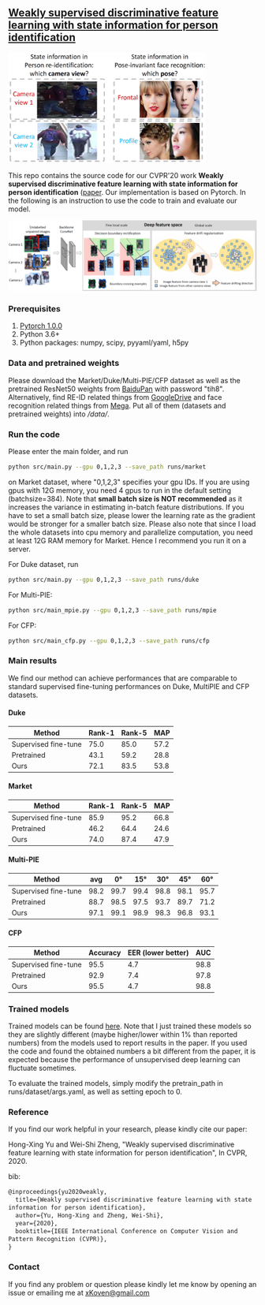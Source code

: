 ## [Weakly supervised discriminative feature learning with state information for person identification](https://arxiv.org/pdf/2002.11939.pdf)

<img src="img/intro.png" width="400"/>

This repo contains the source code for our CVPR'20 work
**Weakly supervised discriminative feature learning with state information for person identification** 
([paper](https://arxiv.org/pdf/2002.11939.pdf).
Our implementation is based on Pytorch.
In the following is an instruction to use the code
to train and evaluate our model.

![](img/framework.png)

### Prerequisites
1. [Pytorch 1.0.0](https://pytorch.org/)
2. Python 3.6+
3. Python packages: numpy, scipy, pyyaml/yaml, h5py

### Data and pretrained weights
Please download the Market/Duke/Multi-PIE/CFP dataset
as well as the pretrained ResNet50 weights from
[BaiduPan](https://pan.baidu.com/s/1O0s_dJcbkku6T0MwlLQecw) with
password "tih8". 
Alternatively, find RE-ID related things from [GoogleDrive](https://drive.google.com/open?id=1VnJF6Hsj7oV4Bb5nnP7SoJKh2ID8xhD6) 
and face recognition related things from [Mega](https://mega.nz/#F!eI90mQaR!zol1E4Q5OX7i0yFLEVvNLQ).
Put all of them (datasets and pretrained weights) into */data/*.

### Run the code

Please enter the main folder, and run
```bash
python src/main.py --gpu 0,1,2,3 --save_path runs/market
```
on Market dataset,
where "0,1,2,3" specifies your gpu IDs.
If you are using gpus with 12G memory, you need 4 gpus to run 
in the default setting (batchsize=384).
Note that **small batch size is NOT recommended** as it increases the variance in estimating in-batch feature distributions.
If you have to set a small batch size, please lower the learning rate as the gradient
would be stronger for a smaller batch size.
Please also note that since I load the whole datasets into cpu memory and parallelize computation,
you need at least 12G RAM memory for Market. Hence I recommend you run it on a server.

For Duke dataset, run
```bash
python src/main.py --gpu 0,1,2,3 --save_path runs/duke
```
For Multi-PIE:
```bash
python src/main_mpie.py --gpu 0,1,2,3 --save_path runs/mpie
```
For CFP:
```bash
python src/main_cfp.py --gpu 0,1,2,3 --save_path runs/cfp
```

### Main results
We find our method can achieve performances that are comparable to standard supervised fine-tuning performances on Duke, MultiPIE and CFP datasets.
#### Duke
Method |Rank-1|Rank-5|MAP
-|-|-|-
Supervised fine-tune| 75.0|85.0|57.2
Pretrained| 43.1| 59.2| 28.8
Ours| 72.1|83.5| 53.8
#### Market
Method |Rank-1|Rank-5|MAP
-|-|-|-
Supervised fine-tune| 85.9|95.2|66.8
Pretrained| 46.2| 64.4| 24.6
Ours| 74.0|87.4| 47.9
#### Multi-PIE
Method| avg| 0&deg;| 15&deg;| 30&deg;| 45&deg;| 60&deg;
-|-|-|-|-|-|-
Supervised fine-tune| 98.2| 99.7|99.4|98.8|98.1|95.7
Pretrained| 88.7| 98.5| 97.5| 93.7| 89.7| 71.2
Ours| 97.1| 99.1| 98.9| 98.3| 96.8| 93.1
#### CFP
Method| Accuracy| EER (lower better)| AUC
-|-|-|-
Supervised fine-tune| 95.5| 4.7| 98.8
Pretrained| 92.9| 7.4| 97.8
Ours| 95.5| 4.7| 98.8

### Trained models
Trained models can be found [here](https://mega.nz/#F!eI90mQaR!zol1E4Q5OX7i0yFLEVvNLQ). Note that I just trained these models
so they are slightly different (maybe higher/lower within 1% than reported numbers) 
from the models used to report results in the paper.
If you used the code and found the obtained numbers a bit different from the paper,
it is expected because the performance of unsupervised deep learning can fluctuate sometimes.

To evaluate the trained models, simply modify the pretrain_path in runs/dataset/args.yaml,
as well as setting epoch to 0.

### Reference

If you find our work helpful in your research,
please kindly cite our paper:

Hong-Xing Yu and Wei-Shi Zheng, "Weakly supervised discriminative feature learning with state information for person identification",
In CVPR, 2020.

bib:
```
@inproceedings{yu2020weakly,
  title={Weakly supervised discriminative feature learning with state information for person identification},
  author={Yu, Hong-Xing and Zheng, Wei-Shi},
  year={2020},
  booktitle={IEEE International Conference on Computer Vision and Pattern Recognition (CVPR)},
}
```

### Contact
If you find any problem or question please kindly let me know by opening an issue or emailing me at xKoven@gmail.com 